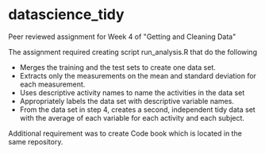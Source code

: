 # datascience_tidy
Peer reviewed assignment for Week 4 of "Getting and Cleaning Data"

The assignment required creating script run_analysis.R that do the following

* Merges the training and the test sets to create one data set.
* Extracts only the measurements on the mean and standard deviation for each measurement.
* Uses descriptive activity names to name the activities in the data set
* Appropriately labels the data set with descriptive variable names.
* From the data set in step 4, creates a second, independent tidy data set with the average of each variable for each activity and each subject.

Additional requirement was to create Code book which is located in the same repository.



